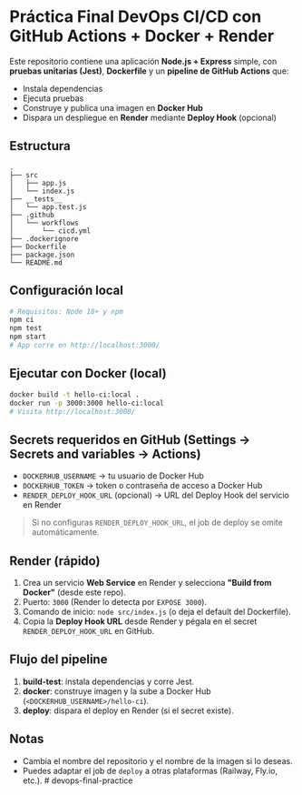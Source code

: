 # Práctica Final DevOps CI/CD con GitHub Actions + Docker + Render

Este repositorio contiene una aplicación **Node.js + Express** simple, con **pruebas unitarias (Jest)**,
**Dockerfile** y un **pipeline de GitHub Actions** que:
- Instala dependencias
- Ejecuta pruebas
- Construye y publica una imagen en **Docker Hub**
- Dispara un despliegue en **Render** mediante **Deploy Hook** (opcional)

## Estructura
```
.
├── src
│   ├── app.js
│   └── index.js
├── __tests__
│   └── app.test.js
├── .github
│   └── workflows
│       └── cicd.yml
├── .dockerignore
├── Dockerfile
├── package.json
└── README.md
```

## Configuración local
```bash
# Requisitos: Node 18+ y npm
npm ci
npm test
npm start
# App corre en http://localhost:3000/
```

## Ejecutar con Docker (local)
```bash
docker build -t hello-ci:local .
docker run -p 3000:3000 hello-ci:local
# Visita http://localhost:3000/
```

## Secrets requeridos en GitHub (Settings → Secrets and variables → Actions)
- `DOCKERHUB_USERNAME`  → tu usuario de Docker Hub
- `DOCKERHUB_TOKEN`     → token o contraseña de acceso a Docker Hub
- `RENDER_DEPLOY_HOOK_URL` (opcional) → URL del Deploy Hook del servicio en Render

> Si no configuras `RENDER_DEPLOY_HOOK_URL`, el job de deploy se omite automáticamente.

## Render (rápido)
1. Crea un servicio **Web Service** en Render y selecciona **"Build from Docker"** (desde este repo).
2. Puerto: `3000` (Render lo detecta por `EXPOSE 3000`).
3. Comando de inicio: `node src/index.js` (o deja el default del Dockerfile).
4. Copia la **Deploy Hook URL** desde Render y pégala en el secret `RENDER_DEPLOY_HOOK_URL` en GitHub.

## Flujo del pipeline
1. **build-test**: instala dependencias y corre Jest.
2. **docker**: construye imagen y la sube a Docker Hub (`<DOCKERHUB_USERNAME>/hello-ci`).
3. **deploy**: dispara el deploy en Render (si el secret existe).

## Notas
- Cambia el nombre del repositorio y el nombre de la imagen si lo deseas.
- Puedes adaptar el job de `deploy` a otras plataformas (Railway, Fly.io, etc.).
#   d e v o p s - f i n a l - p r a c t i c e  
 